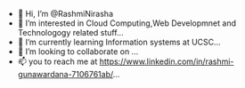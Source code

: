 - 👋 Hi, I’m @RashmiNirasha
- 👀 I’m interested in Cloud Computing,Web Developmnet and Technologogy related stuff...
- 🌱 I’m currently learning Information systems at UCSC...
- 💞️ I’m looking to collaborate on ...
- 📫 you to reach me at https://www.linkedin.com/in/rashmi-gunawardana-7106761ab/...

<!---
RashmiNirasha/RashmiNirasha is a ✨ special ✨ repository because its `README.md` (this file) appears on your GitHub profile.
You can click the Preview link to take a look at your changes.
--->
